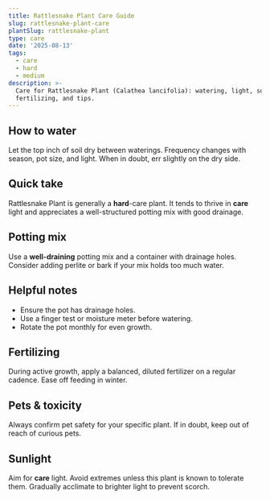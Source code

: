 ```yaml
---
title: Rattlesnake Plant Care Guide
slug: rattlesnake-plant-care
plantSlug: rattlesnake-plant
type: care
date: '2025-08-13'
tags:
  - care
  - hard
  - medium
description: >-
  Care for Rattlesnake Plant (Calathea lancifolia): watering, light, soil,
  fertilizing, and tips.
---
```

## How to water
Let the top inch of soil dry between waterings. Frequency changes with season, pot size, and light. When in doubt, err slightly on the dry side.

## Quick take
Rattlesnake Plant is generally a **hard**-care plant. It tends to thrive in **care** light and appreciates a well-structured potting mix with good drainage.

## Potting mix
Use a **well-draining** potting mix and a container with drainage holes. Consider adding perlite or bark if your mix holds too much water.

## Helpful notes
- Ensure the pot has drainage holes.
- Use a finger test or moisture meter before watering.
- Rotate the pot monthly for even growth.

## Fertilizing
During active growth, apply a balanced, diluted fertilizer on a regular cadence. Ease off feeding in winter.

## Pets & toxicity
Always confirm pet safety for your specific plant. If in doubt, keep out of reach of curious pets.

## Sunlight
Aim for **care** light. Avoid extremes unless this plant is known to tolerate them. Gradually acclimate to brighter light to prevent scorch.
